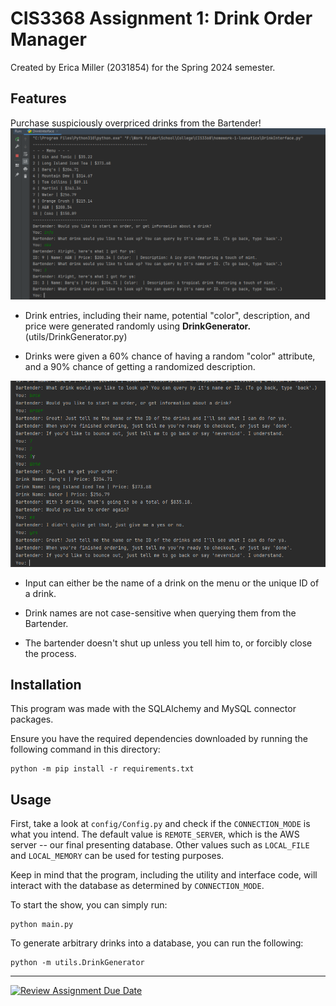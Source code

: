# CIS3368 Assignment 1: Drink Order Manager

Created by Erica Miller (2031854) for the Spring 2024 semester.

## Features

Purchase suspiciously overpriced drinks from the Bartender!
![Not overpriced drinks, just inflation doing it's thing...](img/demo_1.png)

- Drink entries, including their name, potential "color", description, and price were generated randomly using **DrinkGenerator.** (utils/DrinkGenerator.py)

- Drinks were given a 60% chance of having a random "color" attribute, and a 90% chance of getting a randomized description.

![What a talkative bartender!](img/demo_2.png)

- Input can either be the name of a drink on the menu or the unique ID of a drink.

- Drink names are not case-sensitive when querying them from the Bartender.

- The bartender doesn't shut up unless you tell him to, or forcibly close the process.

## Installation

This program was made with the SQLAlchemy and MySQL connector packages.

Ensure you have the required dependencies downloaded by running the following command in this directory:

```
python -m pip install -r requirements.txt
```

## Usage

First, take a look at ``config/Config.py`` and check if the ``CONNECTION_MODE`` is what you intend.
The default value is ``REMOTE_SERVER``, which is the AWS server -- our final presenting database.
Other values such as ``LOCAL_FILE`` and ``LOCAL_MEMORY`` can be used for testing purposes.

Keep in mind that the program, including the utility and interface code, will interact with the database 
as determined by ``CONNECTION_MODE``.

To start the show, you can simply run:
```
python main.py
```

To generate arbitrary drinks into a database, you can run the following:
```
python -m utils.DrinkGenerator
```

---

[![Review Assignment Due Date](https://classroom.github.com/assets/deadline-readme-button-24ddc0f5d75046c5622901739e7c5dd533143b0c8e959d652212380cedb1ea36.svg)](https://classroom.github.com/a/gdwPe-ZR)
